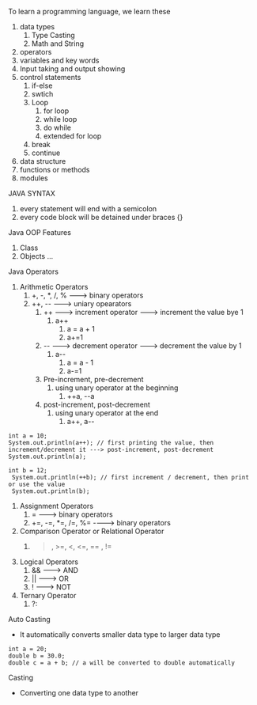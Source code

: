 To learn a programming language, we learn these
1. data types
    1. Type Casting
    2. Math and String
2. operators
3. variables and key words
4. Input taking and output showing
5. control statements
    1. if-else
    2. swtich
    3. Loop
        1. for loop
        2. while loop
        3. do while
        4. extended for loop
    4. break
    5. continue
6. data structure
7. functions or methods
8. modules

JAVA SYNTAX
1. every statement will end with a semicolon
2. every code block will be detained under braces {}


Java OOP Features
1. Class
2. Objects ...



Java Operators
1. Arithmetic Operators
    1. +, -, *, /, % ---> binary operators
    2. ++, -- ---> uniary opearators
        1. ++ ---> increment operator ---> increment the value bye 1
            1. a++
                1. a = a + 1
                2. a+=1
        2. -- ---> decrement operator  ---> decrement the value by 1
            1. a--
                1. a = a - 1
                2. a-=1
        3. Pre-increment, pre-decrement
            1. using unary operator at the beginning
                1. ++a, --a
        4. post-increment, post-decrement
            1. using unary operator at the end
                1. a++, a--
```
int a = 10;  
System.out.println(a++); // first printing the value, then increment/decrement it ---> post-increment, post-decrement  
System.out.println(a);  
  
int b = 12;  
 System.out.println(++b); // first increment / decrement, then print or use the value  
 System.out.println(b);
```
1. Assignment Operators
    1. =   ---> binary operators
    2. +=, -=, *=, /=, %= ----> binary operators
2. Comparison Operator or Relational Operator
    1.  >, >=, <, <=, == , !=
3. Logical Operators
    1. && ---> AND
    2. || ---> OR
    3. ! ---> NOT
4. Ternary Operator
    1. ?:


Auto Casting
- It automatically converts smaller data type to larger data type
```
int a = 20;
double b = 30.0;
double c = a + b; // a will be converted to double automatically
```

Casting
- Converting one data type to another